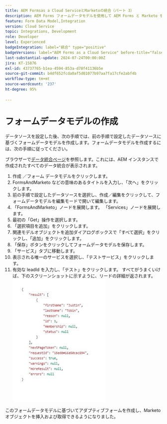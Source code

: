 ```yaml
---
title: AEM Formsas a Cloud ServiceとMarketoの統合（パート 3）
description: AEM Forms フォームデータモデルを使用して AEM Forms と Marketo を統合する方法を説明します
feature: Form Data Model,Integration
version: Cloud Service
topic: Integrations, Development
role: Developer
level: Experienced
badgeIntegration: label="統合" type="positive"
badgeVersions: label="AEM Forms as a Cloud Service" before-title="false"
last-substantial-update: 2024-07-24T00:00:00Z
jira: KT-15876
exl-id: 43737765-b1ea-4594-853a-d78f41136b5e
source-git-commit: b4df652fcda0af5d01077b97aa7fa17cfe2abf4b
workflow-type: tm+mt
source-wordcount: '237'
ht-degree: 95%

---
```


# フォームデータモデルの作成

データソースを設定した後、次の手順では、前の手順で設定したデータソースに基づくフォームデータモデルを作成します。フォームデータモデルを作成するには、次の手順に従ってください。

ブラウザーで[データ統合ページ](http://localhost:4502/aem/forms.html/content/dam/formsanddocuments-fdm)を参照します。これには、AEM インスタンスで作成されたすべてのデータ統合が表示されます。

1. 作成 ／フォーム データモデルをクリックします。
1. FormsAndMarketo などの意味のあるタイトルを入力し、「次へ」をクリックします。
1. 前の手順で設定したデータソースを選択し、作成／編集をクリックして、フォームデータモデルを編集モードで開いて編集します。
1. 「FormsAndMarketo」ノードを展開します。 「Services」ノードを展開します。
1. 最初の「Get」操作を選択します。
1. 「選択項目を追加」をクリックします。
1. 関連モデルオブジェクトを追加ダイアログボックスで「すべて選択」をクリックし、「追加」をクリックします。
1. 「保存」ボタンをクリックしてフォームデータモデルを保存します。
1. 「サービス」タブに移動します。
1. 表示される唯一のサービスを選択し、「テストサービス」をクリックします。
1. 有効な leadId を入力し、「テスト」をクリックします。 すべてがうまくいけば、下のスクリーンショットに示すように、リードの詳細が返されます。
   ![testresults](assets/testresults.png)

このフォームデータモデルに基づいてアダプティブフォームを作成し、Marketo オブジェクトを挿入および取得できるようになりました。
